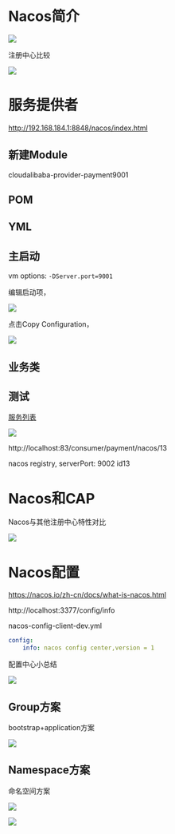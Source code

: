 # Nacos简介

![](https://xinqianpingtaib2btest.oss-cn-shenzhen.aliyuncs.com/xinqianpingtaib2btest/blogimg/2020/微信截图_20200411192220.jpg)



注册中心比较

![](https://xinqianpingtaib2btest.oss-cn-shenzhen.aliyuncs.com/xinqianpingtaib2btest/blogimg/2020/微信截图_20200411192924.jpg)

# 服务提供者

 http://192.168.184.1:8848/nacos/index.html

## 新建Module

cloudalibaba-provider-payment9001

## POM



## YML

## 主启动



vm options:  `-DServer.port=9001`

编辑启动项，

![](https://xinqianpingtaib2btest.oss-cn-shenzhen.aliyuncs.com/xinqianpingtaib2btest/blogimg/2020/微信截图_20200411213207.jpg)

点击Copy Configuration，

![](https://xinqianpingtaib2btest.oss-cn-shenzhen.aliyuncs.com/xinqianpingtaib2btest/blogimg/2020/微信截图_20200411213108.jpg)







## 业务类

## 测试

[服务列表](http://192.168.184.1:8848/nacos/index.html#/serviceManagement?dataId=&group=&appName=&serverId=&namespace=)

![](https://xinqianpingtaib2btest.oss-cn-shenzhen.aliyuncs.com/xinqianpingtaib2btest/blogimg/2020/微信截图_20200411221254.jpg)





http://localhost:83/consumer/payment/nacos/13

nacos registry, serverPort: 9002	id13



# Nacos和CAP

Nacos与其他注册中心特性对比

![](https://xinqianpingtaib2btest.oss-cn-shenzhen.aliyuncs.com/xinqianpingtaib2btest/blogimg/2020/微信截图_20200411221748.jpg)



# Nacos配置

https://nacos.io/zh-cn/docs/what-is-nacos.html

http://localhost:3377/config/info



nacos-config-client-dev.yml

```yaml
config:
    info: nacos config center,version = 1
```

配置中心小总结

![](https://xinqianpingtaib2btest.oss-cn-shenzhen.aliyuncs.com/xinqianpingtaib2btest/blogimg/2020/微信截图_20200411223849.jpg)



## Group方案

bootstrap+application方案

![](https://xinqianpingtaib2btest.oss-cn-shenzhen.aliyuncs.com/xinqianpingtaib2btest/blogimg/2020/微信截图_20200411230251.jpg)

## Namespace方案

命名空间方案

![](https://xinqianpingtaib2btest.oss-cn-shenzhen.aliyuncs.com/xinqianpingtaib2btest/blogimg/2020/微信截图_20200411231356.jpg)



![](https://xinqianpingtaib2btest.oss-cn-shenzhen.aliyuncs.com/xinqianpingtaib2btest/blogimg/2020/微信截图_20200412174158.jpg)